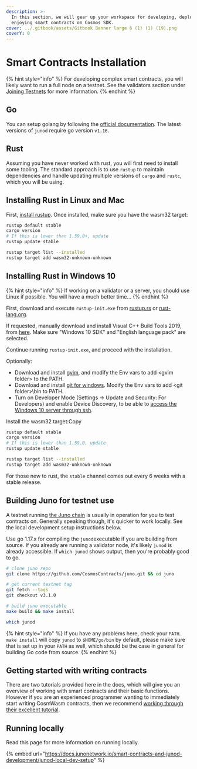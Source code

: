 ```yaml
---
description: >-
  In this section, we will gear up your workspace for developing, deploying and
  enjoying smart contracts on Cosmos SDK.
cover: ../.gitbook/assets/Gitbook Banner large 6 (1) (1) (19).png
coverY: 0
---
```


# Smart Contracts Installation

{% hint style="info" %}
For developing complex smart contracts, you will likely want to run a full node on a testnet. See the validators section under [Joining Testnets](../validators/joining-the-testnets.md) for more information.
{% endhint %}

## Go

You can setup golang by following the [official documentation](https://github.com/golang/go/wiki#working-with-go). The latest versions of `junod` require go version `v1.16`.

## Rust

Assuming you have never worked with rust, you will first need to install some tooling. The standard approach is to use `rustup` to maintain dependencies and handle updating multiple versions of `cargo` and `rustc`, which you will be using.

## Installing Rust in Linux and Mac

First, [install rustup](https://rustup.rs). Once installed, make sure you have the wasm32 target:

```bash
rustup default stable
cargo version
# If this is lower than 1.59.0+, update
rustup update stable

rustup target list --installed
rustup target add wasm32-unknown-unknown
```

## Installing Rust in Windows 10

{% hint style="info" %}
If working on a validator or a server, you should use Linux if possible. You will have a much better time...
{% endhint %}

First, download and execute `rustup-init.exe` from [rustup.rs](https://rustup.rs) or [rust-lang.org](https://www.rust-lang.org/tools/install).

If requested, manually download and install Visual C++ Build Tools 2019, from [here](https://visualstudio.microsoft.com/visual-cpp-build-tools). Make sure "Windows 10 SDK" and "English language pack" are selected.

Continue running `rustup-init.exe`, and proceed with the installation.

Optionally:

* Download and install [gvim](https://www.vim.org/download.php#pc), and modify the Env vars to add \<gvim folder> to the PATH.
* Download and install [git for windows](https://git-scm.com/download/win). Modify the Env vars to add \<git folder>\bin to PATH.
* Turn on Developer Mode (Settings -> Update and Security: For Developers) and enable Device Discovery, to be able to [access the Windows 10 server through ssh](https://www.ctrl.blog/entry/how-to-win10-ssh-service.html#section-mssshserv-enable).

Install the wasm32 target:Copy

```bash
rustup default stable
cargo version
# If this is lower than 1.59.0, update
rustup update stable

rustup target list --installed
rustup target add wasm32-unknown-unknown
```

For those new to rust, the `stable` channel comes out every 6 weeks with a stable release.

## Building Juno for testnet use

A testnet running [the Juno chain](https://github.com/CosmosContracts/Juno) is usually in operation for you to test contracts on. Generally speaking though, it's quicker to work locally. See the local development setup instructions below.

Use go 1.17.x for compiling the `junod`executable if you are building from source. If you already are running a validator node, it's likely `junod` is already accessible. If `which junod` shows output, then you're probably good to go.

```bash
# clone juno repo
git clone https://github.com/CosmosContracts/juno.git && cd juno

# get current testnet tag
git fetch --tags
git checkout v3.1.0

# build juno executable
make build && make install

which junod
```

{% hint style="info" %}
If you have any problems here, check your `PATH`. `make install` will copy `junod` to `$HOME/go/bin` by default, please make sure that is set up in your `PATH` as well, which should be the case in general for building Go code from source.
{% endhint %}

## Getting started with writing contracts

There are two tutorials provided here in the docs, which will give you an overview of working with smart contracts and their basic functions. However if you are an experienced programmer wanting to immediately start writing CosmWasm contracts, then we recommend [working through their excellent tutorial](https://docs.cosmwasm.com/dev-academy/develop-smart-contract/intro).

## Running locally

Read this page for more information on running locally.

{% embed url="https://docs.junonetwork.io/smart-contracts-and-junod-development/junod-local-dev-setup" %}
